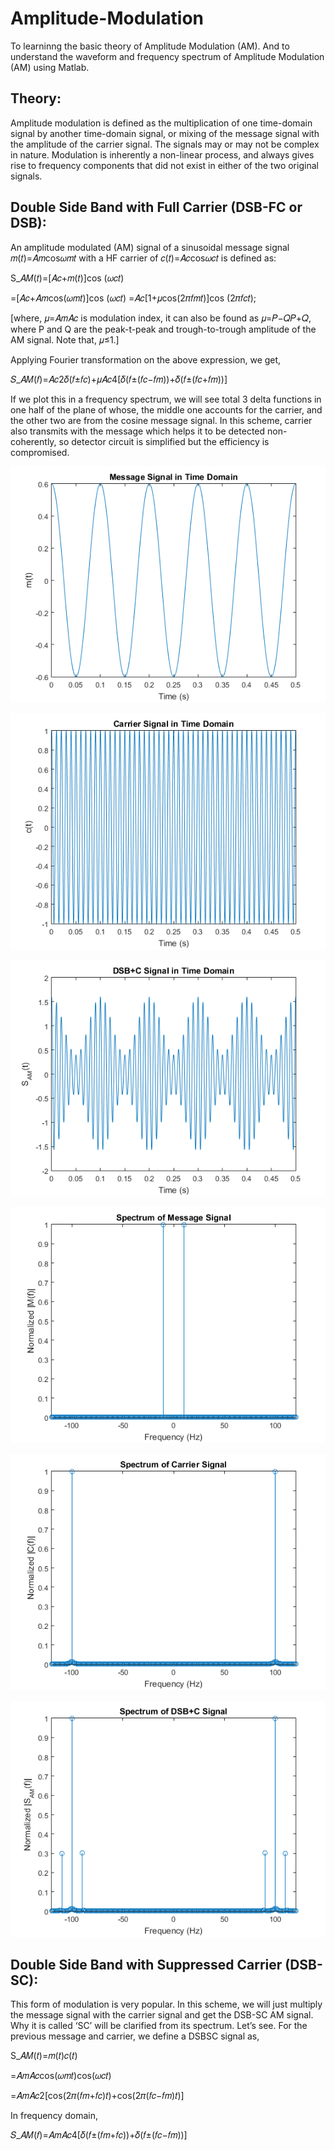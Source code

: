 # Amplitude-Modulation
To learninng the basic theory of Amplitude Modulation (AM). And to understand the waveform and frequency spectrum of Amplitude Modulation (AM) using Matlab.

## Theory:

Amplitude modulation is defined as the multiplication of one time-domain signal by another time-domain signal, 
or mixing of the message signal with the amplitude of the carrier signal. The signals may or may not be complex in nature. 
Modulation is inherently a non-linear process, and always gives rise to frequency components that did not exist in either of the two original signals.

## Double Side Band with Full Carrier (DSB-FC or DSB):

An amplitude modulated (AM) signal of a sinusoidal message signal 𝑚(𝑡)=𝐴𝑚cos𝜔𝑚𝑡 with a HF carrier of 𝑐(𝑡)=𝐴𝑐cos𝜔𝑐𝑡 is defined as:

S_𝐴𝑀(𝑡)=[𝐴𝑐+𝑚(𝑡)]cos (𝜔𝑐𝑡) 

=[𝐴𝑐+𝐴𝑚cos(𝜔𝑚𝑡)]cos (𝜔𝑐𝑡)
=𝐴𝑐[1+𝜇cos(2𝜋𝑓𝑚𝑡)]cos (2𝜋𝑓𝑐𝑡);

[where, 𝜇=𝐴𝑚𝐴𝑐 is modulation index, it can also be found as 𝜇=𝑃−𝑄𝑃+𝑄, where P and Q are the peak-t-peak and trough-to-trough amplitude of the AM signal. Note that, 𝜇≤1.]

Applying Fourier transformation on the above expression, we get,

𝑆_𝐴𝑀(𝑓)=𝐴𝑐2𝛿(𝑓±𝑓𝑐)+𝜇𝐴𝑐4[𝛿(𝑓±(𝑓𝑐−𝑓𝑚))+𝛿(𝑓±(𝑓𝑐+𝑓𝑚))]

If we plot this in a frequency spectrum, we will see total 3 delta functions in one half of the plane of whose, the middle one accounts for the carrier, and the other two are from the cosine message signal. 
In this scheme, carrier also transmits with the message which helps it to be detected non-coherently, so detector circuit is simplified but the efficiency is compromised.

![alt txt](https://github.com/Nahid-Ahsan/Amplitude-Modulation/blob/master/dsb_fc%20(1).png)

![](https://github.com/Nahid-Ahsan/Amplitude-Modulation/blob/master/dsb_fc%20(2).png)

![](https://github.com/Nahid-Ahsan/Amplitude-Modulation/blob/master/dsb_fc%20(3).png)

![](https://github.com/Nahid-Ahsan/Amplitude-Modulation/blob/master/dsb_fc%20(4).png)

![](https://github.com/Nahid-Ahsan/Amplitude-Modulation/blob/master/dsb_fc%20(5).png)

![](https://github.com/Nahid-Ahsan/Amplitude-Modulation/blob/master/dsb_fc%20(6).png)



## Double Side Band with Suppressed Carrier (DSB-SC):

This form of modulation is very popular. In this scheme, we will just multiply the message signal with the carrier signal and get the DSB-SC AM signal. Why it is called ‘SC’ will be clarified from its spectrum. Let’s see. For the previous message and carrier, we define a DSBSC signal as,

S_𝐴𝑀(𝑡)=𝑚(𝑡)𝑐(𝑡)

=𝐴𝑚𝐴𝑐cos(𝜔𝑚𝑡)cos(𝜔𝑐𝑡)

=𝐴𝑚𝐴𝑐2[cos(2𝜋(𝑓𝑚+𝑓𝑐)𝑡)+cos(2𝜋(𝑓𝑐−𝑓𝑚)𝑡)]

In frequency domain,

𝑆_𝐴𝑀(𝑓)=𝐴𝑚𝐴𝑐4[𝛿(𝑓±(𝑓𝑚+𝑓𝑐))+𝛿(𝑓±(𝑓𝑐−𝑓𝑚))]



